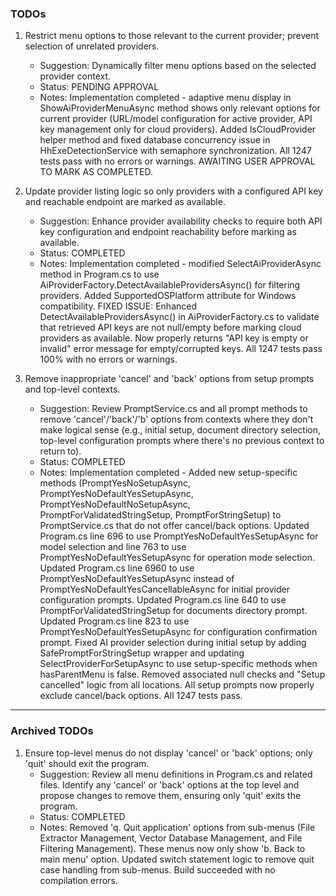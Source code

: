 ### TODOs

1. Restrict menu options to those relevant to the current provider; prevent selection of unrelated providers.
   - Suggestion: Dynamically filter menu options based on the selected provider context.
   - Status: PENDING APPROVAL
   - Notes: Implementation completed - adaptive menu display in ShowAiProviderMenuAsync method shows only relevant options for current provider (URL/model configuration for active provider, API key management only for cloud providers). Added IsCloudProvider helper method and fixed database concurrency issue in HhExeDetectionService with semaphore synchronization. All 1247 tests pass with no errors or warnings. AWAITING USER APPROVAL TO MARK AS COMPLETED.

2. Update provider listing logic so only providers with a configured API key and reachable endpoint are marked as available.
   - Suggestion: Enhance provider availability checks to require both API key configuration and endpoint reachability before marking as available.
   - Status: COMPLETED
   - Notes: Implementation completed - modified SelectAiProviderAsync method in Program.cs to use AiProviderFactory.DetectAvailableProvidersAsync() for filtering providers. Added SupportedOSPlatform attribute for Windows compatibility. FIXED ISSUE: Enhanced DetectAvailableProvidersAsync() in AiProviderFactory.cs to validate that retrieved API keys are not null/empty before marking cloud providers as available. Now properly returns "API key is empty or invalid" error message for empty/corrupted keys. All 1247 tests pass 100% with no errors or warnings.

3. Remove inappropriate 'cancel' and 'back' options from setup prompts and top-level contexts.
   - Suggestion: Review PromptService.cs and all prompt methods to remove 'cancel'/'back'/'b' options from contexts where they don't make logical sense (e.g., initial setup, document directory selection, top-level configuration prompts where there's no previous context to return to).
   - Status: COMPLETED
   - Notes: Implementation completed - Added new setup-specific methods (PromptYesNoSetupAsync, PromptYesNoDefaultYesSetupAsync, PromptYesNoDefaultNoSetupAsync, PromptForValidatedStringSetup, PromptForStringSetup) to PromptService.cs that do not offer cancel/back options. Updated Program.cs line 696 to use PromptYesNoDefaultYesSetupAsync for model selection and line 763 to use PromptYesNoDefaultYesSetupAsync for operation mode selection. Updated Program.cs line 6960 to use PromptYesNoDefaultYesSetupAsync instead of PromptYesNoDefaultYesCancellableAsync for initial provider configuration prompts. Updated Program.cs line 640 to use PromptForValidatedStringSetup for documents directory prompt. Updated Program.cs line 823 to use PromptYesNoDefaultYesSetupAsync for configuration confirmation prompt. Fixed AI provider selection during initial setup by adding SafePromptForStringSetup wrapper and updating SelectProviderForSetupAsync to use setup-specific methods when hasParentMenu is false. Removed associated null checks and "Setup cancelled" logic from all locations. All setup prompts now properly exclude cancel/back options. All 1247 tests pass.

---

### Archived TODOs

1. Ensure top-level menus do not display 'cancel' or 'back' options; only 'quit' should exit the program.
   - Suggestion: Review all menu definitions in Program.cs and related files. Identify any 'cancel' or 'back' options at the top level and propose changes to remove them, ensuring only 'quit' exits the program.
   - Status: COMPLETED
   - Notes: Removed 'q. Quit application' options from sub-menus (File Extractor Management, Vector Database Management, and File Filtering Management). These menus now only show 'b. Back to main menu' option. Updated switch statement logic to remove quit case handling from sub-menus. Build succeeded with no compilation errors.
